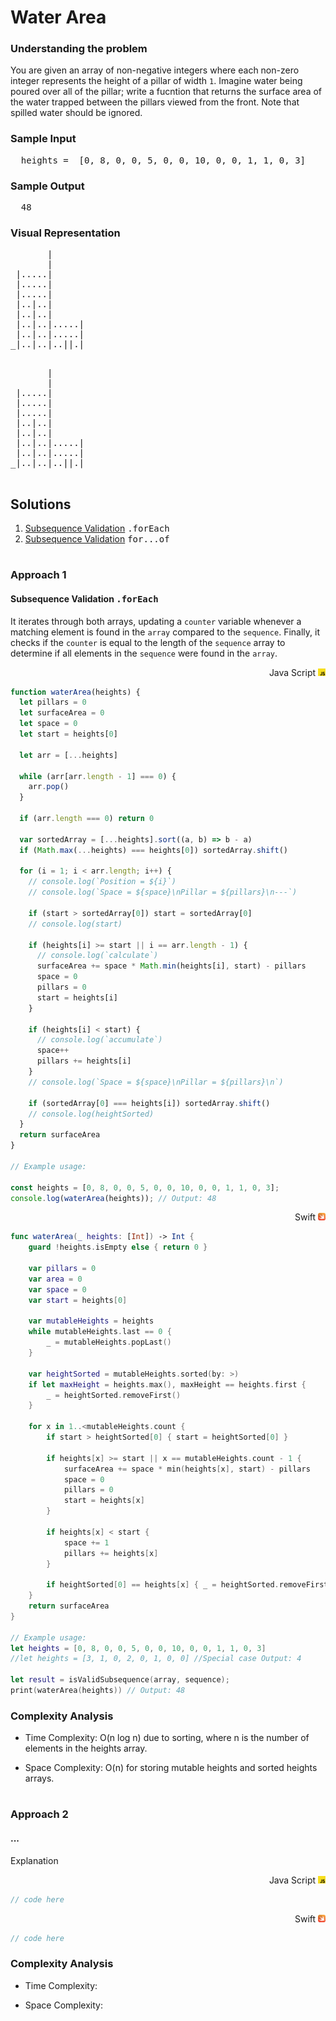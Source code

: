 # Water Area

### Understanding the problem

You are given an array of non-negative integers where each non-zero integer represents the height of a pillar of width `1`. Imagine water being poured over all of the pillar; write a fucntion that returns the surface area of the water trapped between the pillars viewed from the front. Note that spilled water should be ignored.

<h3>Sample Input</h3>
<pre>
  heights =  [0, 8, 0, 0, 5, 0, 0, 10, 0, 0, 1, 1, 0, 3]
</pre>
<h3>Sample Output</h3>
<pre>
  48
</pre>
<h3>Visual Representation</h3>
<pre>
       |
       |
 |.....|
 |.....|
 |.....|
 |..|..|
 |..|..|
 |..|..|.....|
 |..|..|.....|
_|..|..|..||.|

</pre>

<pre>
       |
       |
 |.....|
 |.....|
 |.....|
 |..|..|
 |..|..|
 |..|..|.....|
 |..|..|.....|
_|..|..|..||.|

</pre>

## Solutions
1. <a href="#approach-1">Subsequence Validation</a> <kbd>.forEach</kbd>
2. <a href="#approach-2">Subsequence Validation</a> <kbd>for...of</kbd>

# 

### Approach 1
#### Subsequence Validation <kbd>.forEach</kbd>

It iterates through both arrays, updating a `counter` variable whenever a matching element is found in the `array` compared to the `sequence`. Finally, it checks if the `counter` is equal to the length of the `sequence` array to determine if all elements in the `sequence` were found in the `array`.

<div align="right">Java Script <a href="#"><img src="../../icons/javascript.svg" width="12px"></a> </div>

```js
function waterArea(heights) {
  let pillars = 0
  let surfaceArea = 0
  let space = 0
  let start = heights[0]

  let arr = [...heights]

  while (arr[arr.length - 1] === 0) {
    arr.pop()
  }

  if (arr.length === 0) return 0

  var sortedArray = [...heights].sort((a, b) => b - a)
  if (Math.max(...heights) === heights[0]) sortedArray.shift()

  for (i = 1; i < arr.length; i++) {
    // console.log(`Position = ${i}`)
    // console.log(`Space = ${space}\nPillar = ${pillars}\n---`)

    if (start > sortedArray[0]) start = sortedArray[0]
    // console.log(start)

    if (heights[i] >= start || i == arr.length - 1) {
      // console.log(`calculate`)
      surfaceArea += space * Math.min(heights[i], start) - pillars
      space = 0
      pillars = 0
      start = heights[i]
    }

    if (heights[i] < start) {
      // console.log(`accumulate`)
      space++
      pillars += heights[i]
    }
    // console.log(`Space = ${space}\nPillar = ${pillars}\n`)

    if (sortedArray[0] === heights[i]) sortedArray.shift()
    // console.log(heightSorted)
  }
  return surfaceArea
}

// Example usage:

const heights = [0, 8, 0, 0, 5, 0, 0, 10, 0, 0, 1, 1, 0, 3];
console.log(waterArea(heights)); // Output: 48
```

<div align="right">Swift <a href="#"><img src="../../icons/swift.svg" width="12px"></a> </div>

```swift
func waterArea(_ heights: [Int]) -> Int {
    guard !heights.isEmpty else { return 0 }

    var pillars = 0
    var area = 0
    var space = 0
    var start = heights[0]

    var mutableHeights = heights
    while mutableHeights.last == 0 {
        _ = mutableHeights.popLast()
    }

    var heightSorted = mutableHeights.sorted(by: >)
    if let maxHeight = heights.max(), maxHeight == heights.first {
        _ = heightSorted.removeFirst()
    }

    for x in 1..<mutableHeights.count {
        if start > heightSorted[0] { start = heightSorted[0] }

        if heights[x] >= start || x == mutableHeights.count - 1 {
            surfaceArea += space * min(heights[x], start) - pillars
            space = 0
            pillars = 0
            start = heights[x]
        }

        if heights[x] < start {
            space += 1
            pillars += heights[x]
        }

        if heightSorted[0] == heights[x] { _ = heightSorted.removeFirst() }
    }
    return surfaceArea
}

// Example usage:
let heights = [0, 8, 0, 0, 5, 0, 0, 10, 0, 0, 1, 1, 0, 3]
//let heights = [3, 1, 0, 2, 0, 1, 0, 0] //Special case Output: 4

let result = isValidSubsequence(array, sequence);
print(waterArea(heights)) // Output: 48
```

### Complexity Analysis

- Time Complexity: O(n log n) due to sorting, where n is the number of elements in the heights array.

- Space Complexity: O(n) for storing mutable heights and sorted heights arrays.

#

### Approach 2
#### ...

Explanation

<div align="right">Java Script <a href="#"><img src="../../icons/javascript.svg" width="12px"></a> </div>

```js
// code here
```

<div align="right">Swift <a href="#"><img src="../../icons/swift.svg" width="12px"></a> </div>

```swift
// code here
```

### Complexity Analysis

- Time Complexity: 

- Space Complexity: 



[js-icon]:../../icons/javascript.svg
[swift-icon]:../../icons/swift.svg
